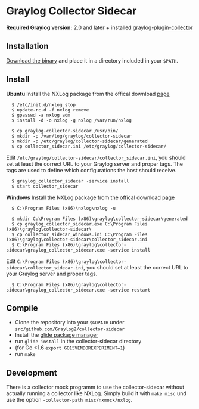 # Graylog Collector Sidecar

**Required Graylog version:** 2.0 and later + installed [graylog-plugin-collector](https://github.com/Graylog2/graylog-plugin-collector/blob/master/README.md)

Installation
------------

[Download the binary](https://github.com/Graylog2/collector-sidecar/releases) and place it in a directory included in your `$PATH`.

Install
-------

**Ubuntu**
Install the NXLog package from the offical download [page](https://nxlog.org/products/nxlog-community-edition/download)

```
  $ /etc/init.d/nxlog stop
  $ update-rc.d -f nxlog remove
  $ gpasswd -a nxlog adm
  $ install -d -o nxlog -g nxlog /var/run/nxlog
 
  $ cp graylog-collector-sidecar /usr/bin/
  $ mkdir -p /var/log/graylog/collector-sidecar
  $ mkdir -p /etc/graylog/collector-sidecar/generated
  $ cp collector_sidecar.ini /etc/graylog/collector-sidecar/
```

Edit `/etc/graylog/collector-sidecar/collector_sidecar.ini`, you should set at least the correct URL to your Graylog server and proper tags.
The tags are used to define which configurations the host should receive.

```
  $ graylog_collector_sidecar -service install
  $ start collector_sidecar
```

**Windows**
Install the NXLog package from the offical download [page](https://nxlog.org/products/nxlog-community-edition/download)

```
  $ C:\Program Files (x86)\nxlog\nxlog -u

  $ mkdir C:\Program Files (x86)\graylog\collector-sidecar\generated
  $ cp graylog_collector_sidecar.exe C:\Program Files (x86)\graylog\collector-sidecar\
  $ cp collector_sidecar_windows.ini C:\Program Files (x86)\graylog\collector-sidecar\collector_sidecar.ini
  $ C:\Program Files (x86)\graylog\collector-sidecar\graylog_collector_sidecar.exe -service install
```

Edit `C:\Program Files (x86)\graylog\collector-sidecar\collector_sidecar.ini`, you should set at least the correct URL to your Graylog server and proper tags.

```
  $ C:\Program Files (x86)\graylog\collector-sidecar\graylog_collector_sidecar.exe -service restart
```

Compile
-------

  * Clone the repository into your `$GOPATH` under `src/github.com/Graylog2/collector-sidecar`
  * Install the [glide package manager](https://glide.sh)
  * run `glide install` in the collector-sidecar directory
  * (for Go <1.6 `export GO15VENDOREXPERIMENT=1`)
  * run `make`

Development
-----------

There is a collector mock programm to use the collector-sidecar without actually running a collector like NXLog. Simply build it with
`make misc` und use the option `-collector-path misc/nxmock/nxlog`.
